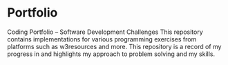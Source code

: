 # Portfolio
Coding Portfolio – Software Development Challenges This repository contains implementations for various programming exercises from platforms such as w3resources and more. This repository is a record of my progress in and highlights my approach to problem solving and my skills.
